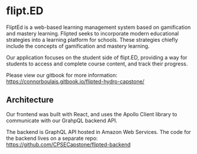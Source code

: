 # flipt.ED

FliptEd is a web-based learning management system based on gamification and mastery learning. Flipted seeks to incorporate modern educational strategies into a learning platform for schools. These strategies chiefly include the concepts of gamification and mastery learning.

Our application focuses on the student side of flipt.ED, providing a way for students to access and complete course content, and track their progress.

Please view our gitbook for more information: https://connorboulais.gitbook.io/flipted-hydro-capstone/

## Architecture

 Our frontend was built with React, and uses the Apollo Client library to communicate with our GrahpQL backend API.
 
 The backend is GraphQL API hosted in Amazon Web Services. The code for the backend lives on a separate repo: https://github.com/CPSECapstone/flipted-backend
